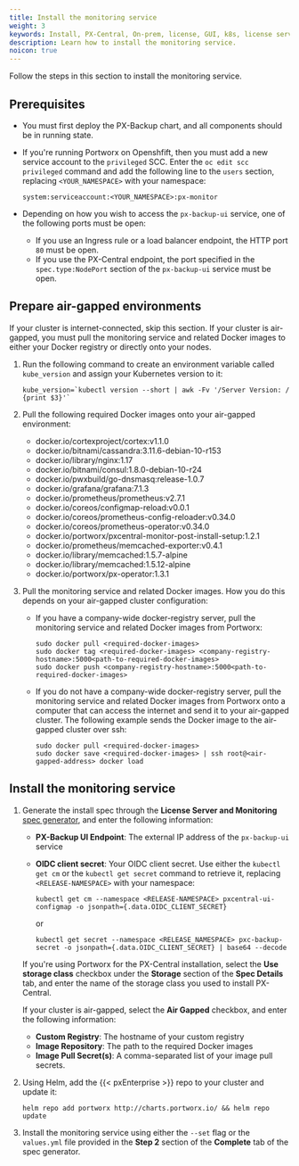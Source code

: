 ```yaml
---
title: Install the monitoring service
weight: 3
keywords: Install, PX-Central, On-prem, license, GUI, k8s, license server
description: Learn how to install the monitoring service.
noicon: true
---
```


Follow the steps in this section to install the monitoring service.

## Prerequisites

* You must first deploy the PX-Backup chart, and all components should be in running state.

* If you're running Portworx on Openshfift, then you must add a new  service account to the `privileged` SCC. Enter the `oc edit scc privileged` command and add the following line to the `users` section, replacing `<YOUR_NAMESPACE>` with your namespace:

    ```text
    system:serviceaccount:<YOUR_NAMESPACE>:px-monitor
    ```

* Depending on how you wish to access the `px-backup-ui` service, one of the following ports must be open:
  * If you use an Ingress rule or a load balancer endpoint, the HTTP port `80` must be open.
  * If you use the PX-Central endpoint, the port specified in the `spec.type:NodePort` section of the `px-backup-ui` service must be open.

## Prepare air-gapped environments

If your cluster is internet-connected, skip this section. If your cluster is air-gapped, you must pull the monitoring service and related Docker images to either your Docker registry or directly onto your nodes.

1. Run the following command to create an environment variable called `kube_version` and assign your Kubernetes version to it:

    ```
    kube_version=`kubectl version --short | awk -Fv '/Server Version: / {print $3}'`
    ```

2. Pull the following required Docker images onto your air-gapped environment:

    * docker.io/cortexproject/cortex:v1.1.0
    * docker.io/bitnami/cassandra:3.11.6-debian-10-r153
    * docker.io/library/nginx:1.17
    * docker.io/bitnami/consul:1.8.0-debian-10-r24
    * docker.io/pwxbuild/go-dnsmasq:release-1.0.7
    * docker.io/grafana/grafana:7.1.3
    * docker.io/prometheus/prometheus:v2.7.1
    * docker.io/coreos/configmap-reload:v0.0.1
    * docker.io/coreos/prometheus-config-reloader:v0.34.0
    * docker.io/coreos/prometheus-operator:v0.34.0
    * docker.io/portworx/pxcentral-monitor-post-install-setup:1.2.1
    * docker.io/prometheus/memcached-exporter:v0.4.1
    * docker.io/library/memcached:1.5.7-alpine
    * docker.io/library/memcached:1.5.12-alpine
    * docker.io/portworx/px-operator:1.3.1

3. Pull the monitoring service and related Docker images. How you do this depends on your air-gapped cluster configuration:

    * If you have a company-wide docker-registry server, pull the monitoring service and related Docker images from Portworx:

        ```text
        sudo docker pull <required-docker-images>
        sudo docker tag <required-docker-images> <company-registry-hostname>:5000<path-to-required-docker-images>
        sudo docker push <company-registry-hostname>:5000<path-to-required-docker-images>
        ```

    * If you do not have a company-wide docker-registry server, pull the monitoring service and related Docker images from Portworx onto a computer that can access the internet and send it to your air-gapped cluster. The following example sends the Docker image to the air-gapped cluster over ssh:

        ```text
        sudo docker pull <required-docker-images>
        sudo docker save <required-docker-images> | ssh root@<air-gapped-address> docker load
        ```
## Install the monitoring service

1. Generate the install spec through the **License Server and Monitoring** [spec generator](https://central.portworx.com/specGen/px-central-on-prem-wizard), and enter the following information:

    * **PX-Backup UI Endpoint**: The external IP address of the `px-backup-ui` service
    * **OIDC client secret**: Your OIDC client secret. Use either the `kubectl get cm` or the `kubectl get secret` command to retrieve it, replacing `<RELEASE-NAMESPACE>` with your namespace:

        ```text
        kubectl get cm --namespace <RELEASE-NAMESPACE> pxcentral-ui-configmap -o jsonpath={.data.OIDC_CLIENT_SECRET}
        ```

        or

        ```
        kubectl get secret --namespace <RELEASE_NAMESPACE> pxc-backup-secret -o jsonpath={.data.OIDC_CLIENT_SECRET} | base64 --decode
        ```

    If you're using Portworx for the PX-Central installation, select the **Use storage class** checkbox under the **Storage** section of the **Spec Details** tab, and enter the name of the storage class you used to install PX-Central.

    If your cluster is air-gapped, select the **Air Gapped** checkbox, and enter the following information:

      * **Custom Registry**: The hostname of your custom registry
      * **Image Repository**: The path to the required Docker images
      * **Image Pull Secret(s)**: A comma-separated list of your image pull secrets.

2. Using Helm, add the {{< pxEnterprise >}} repo to your cluster and update it:
    <!-- I may instead just push these two steps together and refer users to the spec generator -->

    ```text
    helm repo add portworx http://charts.portworx.io/ && helm repo update
    ```

3. Install the monitoring service using either the `--set` flag or the `values.yml` file provided in the **Step 2** section of the **Complete** tab of the spec generator.
